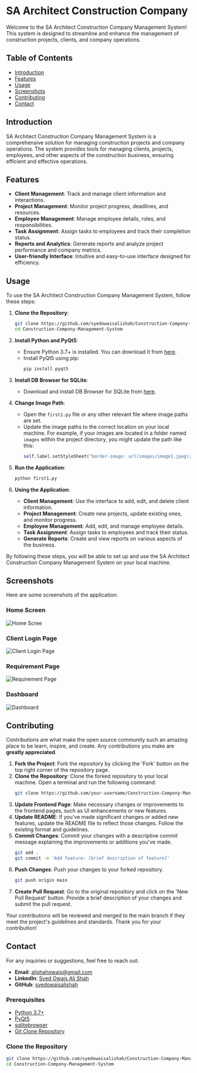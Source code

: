 # SA Architect Construction Company

Welcome to the SA Architect Construction Company Management System! This system is designed to streamline and enhance the management of construction projects, clients, and company operations.

## Table of Contents

- [Introduction](#introduction)
- [Features](#features)
- [Usage](#usage)
- [Screenshots](#screenshots)
- [Contributing](#contributing)
- [Contact](#contact)

## Introduction

SA Architect Construction Company Management System is a comprehensive solution for managing construction projects and company operations. The system provides tools for managing clients, projects, employees, and other aspects of the construction business, ensuring efficient and effective operations.

## Features

- **Client Management**: Track and manage client information and interactions.
- **Project Management**: Monitor project progress, deadlines, and resources.
- **Employee Management**: Manage employee details, roles, and responsibilities.
- **Task Assignment**: Assign tasks to employees and track their completion status.
- **Reports and Analytics**: Generate reports and analyze project performance and company metrics.
- **User-friendly Interface**: Intuitive and easy-to-use interface designed for efficiency.


## Usage

To use the SA Architect Construction Company Management System, follow these steps:

1. **Clone the Repository**:
    ```sh
    git clone https://github.com/syedowaisalishah/Construction-Compony-Management-System.git
    cd Construction-Compony-Management-System
    ```

2. **Install Python and PyQt5**:
    - Ensure Python 3.7+ is installed. You can download it from [here](https://www.python.org/downloads/).
    - Install PyQt5 using pip:
        ```sh
        pip install pyqt5
        ```

3. **Install DB Browser for SQLite**:
    - Download and install DB Browser for SQLite from [here](https://sqlitebrowser.org/).

4. **Change Image Path**:
    - Open the `first1.py` file or any other relevant file where image paths are set.
    - Update the image paths to the correct location on your local machine. For example, if your images are located in a folder named `images` within the project directory, you might update the path like this:
        ```python
        self.label.setStyleSheet("border-image: url(images/image1.jpeg);")
        ```

5. **Run the Application**:
    ```sh
    python first1.py
    ```

6. **Using the Application**:
    - **Client Management**: Use the interface to add, edit, and delete client information.
    - **Project Management**: Create new projects, update existing ones, and monitor progress.
    - **Employee Management**: Add, edit, and manage employee details.
    - **Task Assignment**: Assign tasks to employees and track their status.
    - **Generate Reports**: Create and view reports on various aspects of the business.

By following these steps, you will be able to set up and use the SA Architect Construction Company Management System on your local machine.


## Screenshots

Here are some screenshots of the application:

### Home Screen
![Home Scree](screenshots/screenshot1.PNG)

### Client Login Page
![Client Login Page](screenshots/screenshot2.PNG)

### Requirement Page
![Requirement Page](screenshots/screenshot3.PNG)

### Dashboard
![Dashboard](screenshots/screenshots4.PNG)

## Contributing

Contributions are what make the open source community such an amazing place to be learn, inspire, and create. Any contributions you make are **greatly appreciated**.

1. **Fork the Project**: Fork the repository by clicking the 'Fork' button on the top right corner of the repository page.
2. **Clone the Repository**: Clone the forked repository to your local machine. Open a terminal and run the following command:
    ```sh
    git clone https://github.com/your-username/Construction-Compony-Management-System.git
    ```
3. **Update Frontend Page**: Make necessary changes or improvements to the frontend pages, such as UI enhancements or new features.
4. **Update README**: If you've made significant changes or added new features, update the README file to reflect those changes. Follow the existing format and guidelines.
5. **Commit Changes**: Commit your changes with a descriptive commit message explaining the improvements or additions you've made.
    ```sh
    git add .
    git commit -m 'Add feature: [brief description of feature]'
    ```
6. **Push Changes**: Push your changes to your forked repository.
    ```sh
    git push origin main
    ```
7. **Create Pull Request**: Go to the original repository and click on the 'New Pull Request' button. Provide a brief description of your changes and submit the pull request.

Your contributions will be reviewed and merged to the main branch if they meet the project's guidelines and standards. Thank you for your contribution!

## Contact

For any inquiries or suggestions, feel free to reach out:

- **Email**: [alishahowais@gmail.com](mailto:alishahowais@gmail.com)
- **LinkedIn**: [Syed Owais Ali Shah](https://pk.linkedin.com/in/syed-owais-ali-shah-945707247?trk=people-guest_people_search-card)
- **GitHub**: [syedowaisalishah](https://github.com/syedowaisalishah)


### Prerequisites

- [Python 3.7+](https://www.python.org/downloads/)
- [PyQt5](https://pypi.org/project/PyQt5/)
- [sqlitebrowser](https://sqlitebrowser.org/)
- [Git Clone Repository](https://github.com/syedowaisalishah/Construction-Compony-Management-System.git)

### Clone the Repository

```sh
git clone https://github.com/syedowaisalishah/Construction-Compony-Management-System.git
cd Construction-Compony-Management-System
